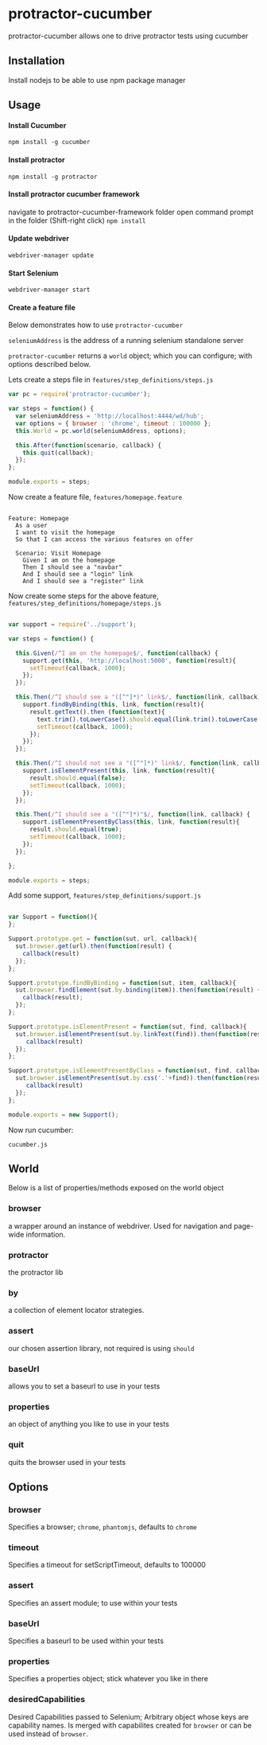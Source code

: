 protractor-cucumber
==============

protractor-cucumber allows one to drive protractor tests using cucumber

## Installation

Install nodejs to be able to use npm package manager


## Usage


#### Install Cucumber

``` npm install -g cucumber ```

#### Install protractor

``` npm install -g protractor ```

#### Install protractor cucumber framework

navigate to protractor-cucumber-framework folder
open command prompt in the folder (Shift-right click)
``` npm install ```

#### Update webdriver

``` webdriver-manager update ```


#### Start Selenium

``` webdriver-manager start ```

#### Create a feature file


Below demonstrates how to use `protractor-cucumber`

`seleniumAddress` is the address of a running selenium standalone server

`protractor-cucumber` returns a `world` object; which you can configure; with options described below.


Lets create a steps file in `features/step_definitions/steps.js`

```javascript
var pc = require('protractor-cucumber');

var steps = function() {
  var seleniumAddress = 'http://localhost:4444/wd/hub';
  var options = { browser : 'chrome', timeout : 100000 };
  this.World = pc.world(seleniumAddress, options);

  this.After(function(scenario, callback) {
    this.quit(callback);
  });
};

module.exports = steps;
```

Now create a feature file, `features/homepage.feature`

```

Feature: Homepage 
  As a user
  I want to visit the homepage
  So that I can access the various features on offer

  Scenario: Visit Homepage
    Given I am on the homepage
    Then I should see a "navbar"
    And I should see a "login" link
    And I should see a "register" link

```

Now create some steps for the above feature, `features/step_definitions/homepage/steps.js`

```javascript

var support = require('../support');

var steps = function() {

  this.Given(/^I am on the homepage$/, function(callback) {
    support.get(this, 'http://localhost:5000', function(result){
      setTimeout(callback, 1000);
    });
  });

  this.Then(/^I should see a "([^"]*)" link$/, function(link, callback) {
    support.findByBinding(this, link, function(result){
      result.getText().then (function(text){
        text.trim().toLowerCase().should.equal(link.trim().toLowerCase());             
        setTimeout(callback, 1000);
      });     
    });
  });

  this.Then(/^I should not see a "([^"]*)" link$/, function(link, callback) {
    support.isElementPresent(this, link, function(result){
      result.should.equal(false);
      setTimeout(callback, 1000);
    });
  });

  this.Then(/^I should see a "([^"]*)"$/, function(link, callback) {
    support.isElementPresentByClass(this, link, function(result){
      result.should.equal(true);
      setTimeout(callback, 1000);
    });
  });

};

module.exports = steps;

```

Add some support, `features/step_definitions/support.js`

```javascript

var Support = function(){
};

Support.prototype.get = function(sut, url, callback){
  sut.browser.get(url).then(function(result) {
    callback(result)
  });
};

Support.prototype.findByBinding = function(sut, item, callback){
  sut.browser.findElement(sut.by.binding(item)).then(function(result) {
    callback(result);
  });
};

Support.prototype.isElementPresent = function(sut, find, callback){
  sut.browser.isElementPresent(sut.by.linkText(find)).then(function(result) {
     callback(result)
  });
};

Support.prototype.isElementPresentByClass = function(sut, find, callback){
  sut.browser.isElementPresent(sut.by.css('.'+find)).then(function(result) {
     callback(result)
  });
};

module.exports = new Support();

```


Now run cucumber: 

```
cucumber.js
```


## World

Below is a list of properties/methods exposed on the world object

### browser 
a wrapper around an instance of webdriver. Used for navigation and page-wide information.
### protractor
the protractor lib
### by
a collection of element locator strategies. 
### assert
our chosen assertion library, not required is using `should`
### baseUrl
allows you to set a baseurl to use in your tests
### properties
an object of anything you like to use in your tests
### quit
quits the browser used in your tests


## Options

### browser
Specifies a browser; `chrome`, `phantomjs`, defaults to `chrome`
### timeout
Specifies a timeout for setScriptTimeout, defaults to 100000
### assert
Specifies an assert module; to use within your tests
### baseUrl
Specifies a baseurl to be used within your tests
### properties
Specifies a properties object; stick whatever you like in there
### desiredCapabilities
Desired Capabilities passed to Selenium; Arbitrary object whose keys are capability names.  Is merged with capabilites created for `browser` or can be used instead of `browser`.
